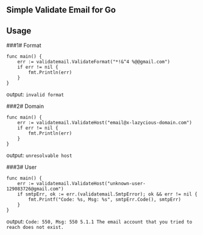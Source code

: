 ## Simple Validate Email for Go

## Usage

###1# Format

    func main() {
		err := validatemail.ValidateFormat("*!&^4 %@@gmail.com")
		if err != nil {
			fmt.Println(err)
		}
	}

output: `invalid format`

###2# Domain

    func main() {
		err := validatemail.ValidateHost("email@x-lazycious-domain.com")
		if err != nil {
			fmt.Println(err)
		}
	}

output: `unresolvable host`

###3# User

    func main() {
		err := validatemail.ValidateHost("unknown-user-129083726@gmail.com")
		if smtpErr, ok := err.(validatemail.SmtpError); ok && err != nil {
			fmt.Printf("Code: %s, Msg: %s", smtpErr.Code(), smtpErr)
		}
	}

output: `Code: 550, Msg: 550 5.1.1 The email account that you tried to reach does not exist.`
